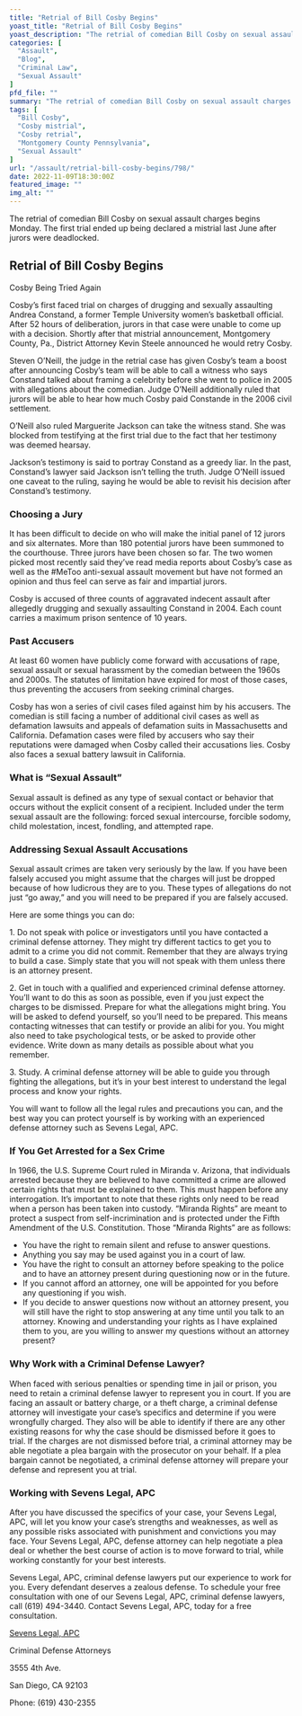 ```yaml
---
title: "Retrial of Bill Cosby Begins"
yoast_title: "Retrial of Bill Cosby Begins"
yoast_description: "The retrial of comedian Bill Cosby on sexual assault charges begins Monday. The first trial ended up being declared a mistrial last June after jurors were deadlocked."
categories: [
  "Assault",
  "Blog",
  "Criminal Law",
  "Sexual Assault"
]
pfd_file: ""
summary: "The retrial of comedian Bill Cosby on sexual assault charges begins Monday. The first trial ended up being declared a mistrial last June after jurors were deadlocked. Cosby Being Tried Again Cosby’s first faced trial on charges of drugging and sexually assaulting Andrea Constand, a former Temple University women’s basketball official. After 52 hours of"
tags: [
  "Bill Cosby",
  "Cosby mistrial",
  "Cosby retrial",
  "Montgomery County Pennsylvania",
  "Sexual Assault"
]
url: "/assault/retrial-bill-cosby-begins/798/"
date: 2022-11-09T18:30:00Z
featured_image: ""
img_alt: ""
---
```

The retrial of comedian Bill Cosby on sexual assault charges begins Monday. The first trial ended up being declared a mistrial last June after jurors were deadlocked.

## Retrial of Bill Cosby Begins

Cosby Being Tried Again

Cosby’s first faced trial on charges of drugging and sexually assaulting Andrea Constand, a former Temple University women’s basketball official. After 52 hours of deliberation, jurors in that case were unable to come up with a decision. Shortly after that mistrial announcement, Montgomery County, Pa., District Attorney Kevin Steele announced he would retry Cosby.

Steven O’Neill, the judge in the retrial case has given Cosby’s team a boost after announcing Cosby’s team will be able to call a witness who says Constand talked about framing a celebrity before she went to police in 2005 with allegations about the comedian. Judge O’Neill additionally ruled that jurors will be able to hear how much Cosby paid Constande in the 2006 civil settlement.

O’Neill also ruled Marguerite Jackson can take the witness stand. She was blocked from testifying at the first trial due to the fact that her testimony was deemed hearsay.

Jackson’s testimony is said to portray Constand as a greedy liar. In the past, Constand’s lawyer said Jackson isn’t telling the truth. Judge O’Neill issued one caveat to the ruling, saying he would be able to revisit his decision after Constand’s testimony.

### Choosing a Jury

It has been difficult to decide on who will make the initial panel of 12 jurors and six alternates. More than 180 potential jurors have been summoned to the courthouse. Three jurors have been chosen so far. The two women picked most recently said they’ve read media reports about Cosby’s case as well as the #MeToo anti-sexual assault movement but have not formed an opinion and thus feel can serve as fair and impartial jurors.

Cosby is accused of three counts of aggravated indecent assault after allegedly drugging and sexually assaulting Constand in 2004. Each count carries a maximum prison sentence of 10 years.

### Past Accusers

At least 60 women have publicly come forward with accusations of rape, sexual assault or sexual harassment by the comedian between the 1960s and 2000s. The statutes of limitation have expired for most of those cases, thus preventing the accusers from seeking criminal charges.

Cosby has won a series of civil cases filed against him by his accusers. The comedian is still facing a number of additional civil cases as well as defamation lawsuits and appeals of defamation suits in Massachusetts and California. Defamation cases were filed by accusers who say their reputations were damaged when Cosby called their accusations lies. Cosby also faces a sexual battery lawsuit in California.

### What is “Sexual Assault”

Sexual assault is defined as any type of sexual contact or behavior that occurs without the explicit consent of a recipient. Included under the term sexual assault are the following: forced sexual intercourse, forcible sodomy, child molestation, incest, fondling, and attempted rape.

### Addressing Sexual Assault Accusations

Sexual assault crimes are taken very seriously by the law. If you have been falsely accused you might assume that the charges will just be dropped because of how ludicrous they are to you. These types of allegations do not just “go away,” and you will need to be prepared if you are falsely accused.

Here are some things you can do:

1\. Do not speak with police or investigators until you have contacted a criminal defense attorney. They might try different tactics to get you to admit to a crime you did not commit. Remember that they are always trying to build a case. Simply state that you will not speak with them unless there is an attorney present.

2\. Get in touch with a qualified and experienced criminal defense attorney. You’ll want to do this as soon as possible, even if you just expect the charges to be dismissed. Prepare for what the allegations might bring. You will be asked to defend yourself, so you’ll need to be prepared. This means contacting witnesses that can testify or provide an alibi for you. You might also need to take psychological tests, or be asked to provide other evidence. Write down as many details as possible about what you remember.

3\. Study. A criminal defense attorney will be able to guide you through fighting the allegations, but it’s in your best interest to understand the legal process and know your rights.

You will want to follow all the legal rules and precautions you can, and the best way you can protect yourself is by working with an experienced defense attorney such as Sevens Legal, APC.

### If You Get Arrested for a Sex Crime

In 1966, the U.S. Supreme Court ruled in Miranda v. Arizona, that individuals arrested because they are believed to have committed a crime are allowed certain rights that must be explained to them. This must happen before any interrogation. It’s important to note that these rights only need to be read when a person has been taken into custody. “Miranda Rights” are meant to protect a suspect from self-incrimination and is protected under the Fifth Amendment of the U.S. Constitution. Those “Miranda Rights” are as follows:

* You have the right to remain silent and refuse to answer questions.
* Anything you say may be used against you in a court of law.
* You have the right to consult an attorney before speaking to the police and to have an attorney present during questioning now or in the future.
* If you cannot afford an attorney, one will be appointed for you before any questioning if you wish.
* If you decide to answer questions now without an attorney present, you will still have the right to stop answering at any time until you talk to an attorney. Knowing and understanding your rights as I have explained them to you, are you willing to answer my questions without an attorney present?

### Why Work with a Criminal Defense Lawyer?

When faced with serious penalties or spending time in jail or prison, you need to retain a criminal defense lawyer to represent you in court. If you are facing an assault or battery charge, or a theft charge, a criminal defense attorney will investigate your case’s specifics and determine if you were wrongfully charged. They also will be able to identify if there are any other existing reasons for why the case should be dismissed before it goes to trial. If the charges are not dismissed before trial, a criminal attorney may be able negotiate a plea bargain with the prosecutor on your behalf. If a plea bargain cannot be negotiated, a criminal defense attorney will prepare your defense and represent you at trial.

### Working with Sevens Legal, APC

After you have discussed the specifics of your case, your Sevens Legal, APC, will let you know your case’s strengths and weaknesses, as well as any possible risks associated with punishment and convictions you may face. Your Sevens Legal, APC, defense attorney can help negotiate a plea deal or whether the best course of action is to move forward to trial, while working constantly for your best interests.

Sevens Legal, APC, criminal defense lawyers put our experience to work for you. Every defendant deserves a zealous defense. To schedule your free consultation with one of our Sevens Legal, APC, criminal defense lawyers, call (619) 494-3440. Contact Sevens Legal, APC, today for a free consultation.

[Sevens Legal, APC](http://www.sevenslegal.com/ "Sevens Legal, APC")

Criminal Defense Attorneys

3555 4th Ave.

San Diego, CA 92103

Phone: (619) 430-2355